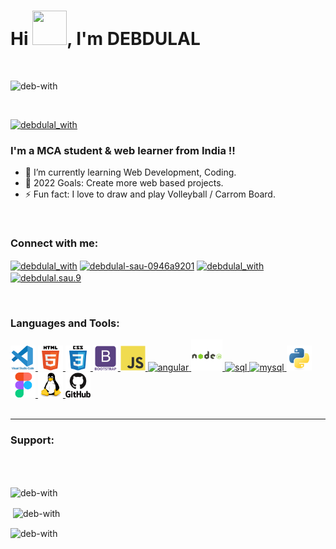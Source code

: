 
<h1 align="left">Hi <img src="https://github.com/mitul3737/mitul3737/blob/main/Wave.gif" height="55px" width="55px">, I'm DEBDULAL</h1>
<br>
<p align="left"> <img src="https://komarev.com/ghpvc/?username=deb-with&label=Profile%20views&color=0e75b6&style=flat" alt="deb-with" /> </p>
<br>
<p align="left"> <a href="https://twitter.com/debdulal_with" target="blank"><img src="https://img.shields.io/twitter/follow/debdulal_with?logo=twitter&style=for-the-badge" alt="debdulal_with" /></a> </p>


<h3 align="left">I'm a MCA student & web learner from India !!</h3>


- 🌱 I’m currently learning Web Development, Coding.
- 🥅 2022 Goals: Create more web based projects.
- ⚡ Fun fact: I love to draw and play Volleyball / Carrom Board.
<br>
<h3 align="left">Connect with me:</h3>
<p align="left">
<a href="https://twitter.com/debdulal_with" target="blank"><img align="center" src="https://raw.githubusercontent.com/rahuldkjain/github-profile-readme-generator/master/src/images/icons/Social/twitter.svg" alt="debdulal_with" height="30" width="40" /></a>
<a href="https://linkedin.com/in/debdulal-sau-0946a9201" target="blank"><img align="center" src="https://raw.githubusercontent.com/rahuldkjain/github-profile-readme-generator/master/src/images/icons/Social/linked-in-alt.svg" alt="debdulal-sau-0946a9201" height="30" width="40" /></a>
<a href="https://instagram.com/debdulal_with" target="blank"><img align="center" src="https://raw.githubusercontent.com/rahuldkjain/github-profile-readme-generator/master/src/images/icons/Social/instagram.svg" alt="debdulal_with" height="30" width="40" /></a>
<a href="https://www.facebook.com/debdulal.sau.9" target="blank"><img align="center" src="https://raw.githubusercontent.com/rahuldkjain/github-profile-readme-generator/master/src/images/icons/Social/facebook.svg" alt="debdulal.sau.9" height="30" width="40" /></a>
</p>

<br/>
<h3 align="left">Languages and Tools:</h3>
<a href="https://code.visualstudio.com/" target="_blank"> <img src="https://raw.githubusercontent.com/devicons/devicon/master/icons/vscode/vscode-original-wordmark.svg" alt="vscode" width="40" height="40"/> </a>
<a href="https://www.w3schools.com/html/default.asp" target="_blank"> <img src="https://raw.githubusercontent.com/devicons/devicon/master/icons/html5/html5-original-wordmark.svg" alt="html5" width="40" height="40"/> </a> 
<a href="https://www.w3schools.com/css/" target="_blank"> <img src="https://raw.githubusercontent.com/devicons/devicon/master/icons/css3/css3-original-wordmark.svg" alt="css3" width="40" height="40"/> </a>
<a href="https://getbootstrap.com/docs/5.1/getting-started/introduction/" target="_blank"> <img src="https://raw.githubusercontent.com/devicons/devicon/master/icons/bootstrap/bootstrap-plain-wordmark.svg" alt="bootstrap" width="40" height="40"/> </a>
<a href="https://developer.mozilla.org/en-US/docs/Web/JavaScript" target="_blank"> <img src="https://raw.githubusercontent.com/devicons/devicon/master/icons/javascript/javascript-original.svg" alt="javascript" width="40" height="40"/> </a>
<a href="https://angular.io/docs" target="_blank"> <img src="http://s3.amazonaws.com/cloudmanic.com/blog/angularjs.jpg" alt="angular" width="40" height="40"/> </a>
<a href="https://www.w3schools.com/nodejs/default.asp" target="_blank"> <img src="https://raw.githubusercontent.com/devicons/devicon/master/icons/nodejs/nodejs-original-wordmark.svg" alt="nodejs" width="50" height="50"/> </a>
<a href="https://www.w3schools.com/sql/default.asp" target="_blank"> <img src="https://www.freeiconspng.com/uploads/sql-server-icon-png-29.png" alt="sql" width="40" height="40"/> </a>
<a href="https://www.w3schools.com/mysql/default.asp" target="_blank"> <img src="http://pngimg.com/uploads/mysql/mysql_PNG23.png" alt="mysql" width="40" height="40"/> </a>
<a href="https://www.python.org" target="_blank"> <img src="https://raw.githubusercontent.com/devicons/devicon/master/icons/python/python-original.svg" alt="python" width="40" height="40"/> </a>
<a href="https://www.figma.com/" target="_blank"> <img src="https://raw.githubusercontent.com/devicons/devicon/master/icons/figma/figma-original.svg" alt="figma" width="40" height="40"/> </a>
<a href="https://www.linux.org/" target="_blank"> <img src="https://raw.githubusercontent.com/devicons/devicon/master/icons/linux/linux-original.svg" alt="linux" width="40" height="40"/> </a>
<a href="https://github.com/deb-with" target="_blank"> <img src="https://raw.githubusercontent.com/devicons/devicon/master/icons/github/github-original-wordmark.svg" alt="github" width="40" height="40"/> </a>


<br />
<br />

---

<h3 align="left">Support:</h3>
<br><br>
<p><img align="center" src="https://github-readme-stats.vercel.app/api/top-langs?username=deb-with&show_icons=true&locale=en&layout=compact" alt="deb-with" /></p>

<p>&nbsp;<img align="center" src="https://github-readme-stats.vercel.app/api?username=deb-with&show_icons=true&locale=en" alt="deb-with" /></p>

<p><img align="center" src="https://github-readme-streak-stats.herokuapp.com/?user=deb-with&" alt="deb-with" /></p>
